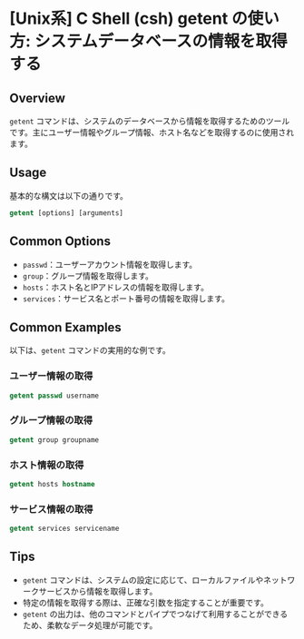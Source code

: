 # [Unix系] C Shell (csh) getent の使い方: システムデータベースの情報を取得する

## Overview
`getent` コマンドは、システムのデータベースから情報を取得するためのツールです。主にユーザー情報やグループ情報、ホスト名などを取得するのに使用されます。

## Usage
基本的な構文は以下の通りです。

```csh
getent [options] [arguments]
```

## Common Options
- `passwd`：ユーザーアカウント情報を取得します。
- `group`：グループ情報を取得します。
- `hosts`：ホスト名とIPアドレスの情報を取得します。
- `services`：サービス名とポート番号の情報を取得します。

## Common Examples
以下は、`getent` コマンドの実用的な例です。

### ユーザー情報の取得
```csh
getent passwd username
```

### グループ情報の取得
```csh
getent group groupname
```

### ホスト情報の取得
```csh
getent hosts hostname
```

### サービス情報の取得
```csh
getent services servicename
```

## Tips
- `getent` コマンドは、システムの設定に応じて、ローカルファイルやネットワークサービスから情報を取得します。
- 特定の情報を取得する際は、正確な引数を指定することが重要です。
- `getent` の出力は、他のコマンドとパイプでつなげて利用することができるため、柔軟なデータ処理が可能です。
